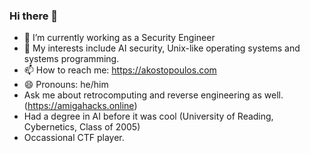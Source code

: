 ### Hi there 👋

- 🔭 I’m currently working as a Security Engineer
- 💬 My interests include AI security, Unix-like operating systems and systems programming.
- 📫 How to reach me: https://akostopoulos.com
- 😄 Pronouns: he/him
- Ask me about retrocomputing and reverse engineering as well. (https://amigahacks.online)
- Had a degree in AI before it was cool (University of Reading, Cybernetics, Class of 2005)
- Occassional CTF player.
